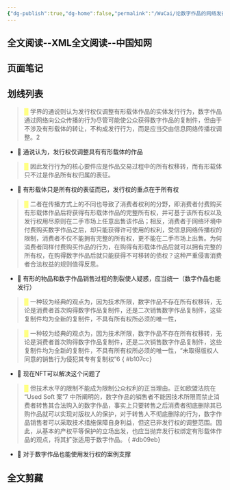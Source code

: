 ```yaml
---
{"dg-publish":true,"dg-home":false,"permalink":"/WuCai/论数字作品的网络发行及法律应对/","dgPassFrontmatter":true}
---
```



## 全文阅读--XML全文阅读--中国知网 

## 页面笔记





## 划线列表
> <font color="#FFFF83">█  </font>学界的通说则认为发行权仅调整有形载体作品的实体发行行为，数字作品通过网络向公众传播的行为尽管可能使公众获得数字作品的复制件，但由于不涉及有形载体的转让，不构成发行行为，而是应当交由信息网络传播权调整。2
- 📝 通说认为，发行权仅调整具有有形载体的作品

> <font color="#FFFF83">█  </font>因此发行行为的核心要件应是作品交易过程中的所有权移转，而有形载体只不过是作品所有权归属的表征。
- 📝 有形载体只是所有权的表征而已，发行权的重点在于所有权

> <font color="#FFFF83">█  </font>二者在传播方式上的不同也导致了消费者权利的分野，即消费者付费购买有形载体作品后将获得有形载体作品的完整所有权，并可基于该所有权以及发行权用尽原则在二手市场上任意出售该作品；相反，消费者于网络环境中付费购买数字作品之后，却只能获得许可使用的权利，受信息网络传播权的限制，消费者不仅不能拥有完整的所有权，更不能在二手市场上出售。为何消费者同样付费购买作品的行为，在购得有形载体作品后就可以拥有完整的所有权，在购得数字作品后就只能获得不可移转的债权？这种严重侵害消费者合法权益的规则值得反思。
- 📝 有形的物品和数字作品销售过程的割裂使人疑惑，应当统一（数字作品也能发行）

> <font color="#FFFF83">█  </font>一种较为经典的观点为，因为技术所限，数字作品不存在所有权移转，无论是消费者首次购得数字作品复制件，还是二次销售数字作品复制件，这些复制件均为全新的复制件，不具有所有权所必须的唯一性，

> <font color="#FFFF83">█  </font>一种较为经典的观点为，因为技术所限，数字作品不存在所有权移转，无论是消费者首次购得数字作品复制件，还是二次销售数字作品复制件，这些复制件均为全新的复制件，不具有所有权所必须的唯一性，“未取得版权人同意的销售行为侵犯其专有复制权”6
{ #b107cc}


- 📝 现在NFT可以解决这个问题了 

> <font color="#FFFF83">█  </font>但技术水平的限制不能成为限制公众权利的正当理由。正如欧盟法院在 “Used Soft 案”7 中所阐明的，数字作品的销售者不能因技术所限而禁止消费者转售其合法购入的数字作品，事实上只要转售之后消费者彻底删除其已购作品就可以实现对版权人的保护，对于转售人不彻底删除的行为，数字作品销售者可以采取技术措施保障自身利益，但这已非发行权的调整范围。因此，从基本的产权平等保护的立场出发，也应当抛弃发行权绑定有形载体作品的观点，将其扩张适用于数字作品。
{ #db09eb}


- 📝 对于数字作品也能使用发行权的案例支撑



## 全文剪藏



